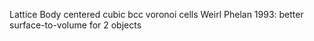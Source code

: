 Lattice Body centered cubic bcc
voronoi cells
Weirl Phelan 1993: better surface-to-volume for 2 objects

